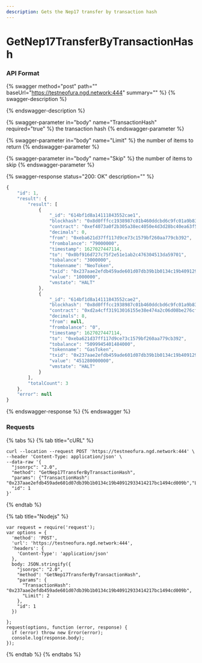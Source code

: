 ```yaml
---
description: Gets the Nep17 transfer by transaction hash
---
```


# GetNep17TransferByTransactionHash

### API Format

{% swagger method="post" path="" baseUrl="https://testneofura.ngd.network:444" summary="" %}
{% swagger-description %}

{% endswagger-description %}

{% swagger-parameter in="body" name="TransactionHash" required="true" %}
the transaction hash
{% endswagger-parameter %}

{% swagger-parameter in="body" name="Limit" %}
the number of items to return 
{% endswagger-parameter %}

{% swagger-parameter in="body" name="Skip" %}
the number of items to skip
{% endswagger-parameter %}

{% swagger-response status="200: OK" description="" %}
```javascript
{
    "id": 1,
    "result": {
        "result": [
            {
                "_id": "614bf1d8a14111843552cae1",
                "blockhash": "0x8d0fffcc1938987c01b460ddcbd6c9fc01a9b83300d07c3cd680e4036b680dfc",
                "contract": "0xef4073a0f2b305a38ec4050e4d3d28bc40ea63f5",
                "decimals": 0,
                "from": "0xeba621d37ff117d9ce73c1579bf260aa779cb392",
                "frombalance": "79000000",
                "timestamp": 1627027447114,
                "to": "0x0bf916d727c75f2e51e1ab2c476304513da59701",
                "tobalance": "3000000",
                "tokenname": "NeoToken",
                "txid": "0x237aae2efdb459ade601d07db39b1b0134c19b40912933414217bc1494cd009b",
                "value": "1000000",
                "vmstate": "HALT"
            },
            {
                "_id": "614bf1d8a14111843552cae2",
                "blockhash": "0x8d0fffcc1938987c01b460ddcbd6c9fc01a9b83300d07c3cd680e4036b680dfc",
                "contract": "0xd2a4cff31913016155e38e474a2c06d08be276cf",
                "decimals": 8,
                "from": null,
                "frombalance": "0",
                "timestamp": 1627027447114,
                "to": "0xeba621d37ff117d9ce73c1579bf260aa779cb392",
                "tobalance": "5099945401484000",
                "tokenname": "GasToken",
                "txid": "0x237aae2efdb459ade601d07db39b1b0134c19b40912933414217bc1494cd009b",
                "value": "451280000000",
                "vmstate": "HALT"
            }
        ],
        "totalCount": 3
    },
    "error": null
}
```
{% endswagger-response %}
{% endswagger %}

### Requests

{% tabs %}
{% tab title="cURL" %}
```
curl --location --request POST 'https://testneofura.ngd.network:444' \
--header 'Content-Type: application/json' \
--data-raw '{
  "jsonrpc": "2.0",
  "method": "GetNep17TransferByTransactionHash",
  "params": {"TransactionHash": "0x237aae2efdb459ade601d07db39b1b0134c19b40912933414217bc1494cd009b","Limit":2},
  "id": 1
}'
```
{% endtab %}

{% tab title="Nodejs" %}
```
var request = require('request');
var options = {
  'method': 'POST',
  'url': 'https://testneofura.ngd.network:444',
  'headers': {
    'Content-Type': 'application/json'
  },
  body: JSON.stringify({
    "jsonrpc": "2.0",
    "method": "GetNep17TransferByTransactionHash",
    "params": {
      "TransactionHash": "0x237aae2efdb459ade601d07db39b1b0134c19b40912933414217bc1494cd009b",
      "Limit": 2
    },
    "id": 1
  })

};
request(options, function (error, response) {
  if (error) throw new Error(error);
  console.log(response.body);
});
```
{% endtab %}
{% endtabs %}
